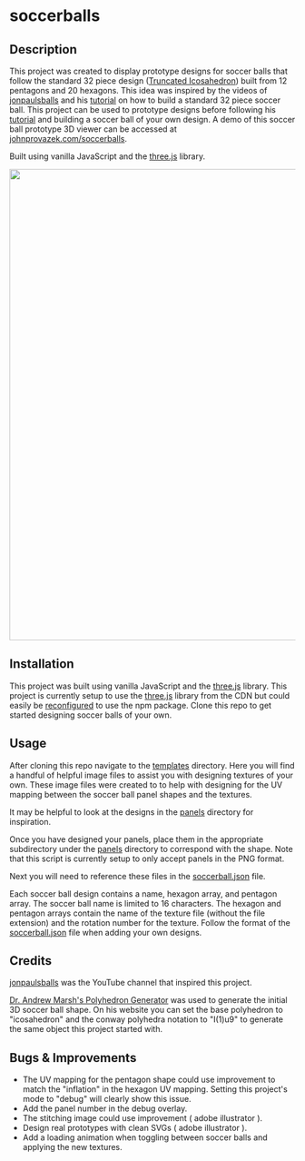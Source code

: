 # soccerballs

## Description

This project was created to display prototype designs for soccer balls that follow the standard 32 piece design ([Truncated Icosahedron](https://en.wikipedia.org/wiki/Truncated_icosahedron)) built from 12 pentagons and 20 hexagons. This idea was inspired by the videos of [jonpaulsballs](https://www.youtube.com/@jonpaulsballs/videos) and his [tutorial](https://www.youtube.com/watch?v=TGMWMHw8OpA&ab_channel=jonpaulsballs) on how to build a standard 32 piece soccer ball. This project can be used to prototype designs before following his [tutorial](https://www.youtube.com/watch?v=TGMWMHw8OpA&ab_channel=jonpaulsballs) and building a soccer ball of your own design. A demo of this soccer ball prototype 3D viewer can be accessed at [johnprovazek.com/soccerballs](https://www.johnprovazek.com/soccerballs/).

Built using vanilla JavaScript and the [three.js](https://threejs.org/) library.

<div align="center">
  <picture>
    <img src="https://repository-images.githubusercontent.com/776272736/da18c78f-70f2-4457-84b6-30958441115e" width="830px">
  </picture>
</div>

## Installation

This project was built using vanilla JavaScript and the [three.js](https://threejs.org/) library. This project is currently setup to use the [three.js](https://threejs.org/) library from the CDN but could easily be [reconfigured](https://threejs.org/docs/index.html#manual/en/introduction/Installation) to use the npm package. Clone this repo to get started designing soccer balls of your own.

## Usage

After cloning this repo navigate to the [templates](images/textures/templates/) directory. Here you will find a handful of helpful image files to assist you with designing textures of your own. These image files were created to to help with designing for the UV mapping between the soccer ball panel shapes and the textures.

It may be helpful to look at the designs in the [panels](images/textures/panels/) directory for inspiration.

Once you have designed your panels, place them in the appropriate subdirectory under the [panels](images/textures/panels/) directory to correspond with the shape. Note that this script is currently setup to only accept panels in the PNG format.

Next you will need to reference these files in the [soccerball.json](images/data/soccerballs.json) file.

Each soccer ball design contains a name, hexagon array, and pentagon array. The soccer ball name is limited to 16 characters. The hexagon and pentagon arrays contain the name of the texture file (without the file extension) and the rotation number for the texture. Follow the format of the [soccerball.json](images/data/soccerballs.json) file when adding your own designs.

## Credits

[jonpaulsballs](https://www.youtube.com/@jonpaulsballs/videos) was the YouTube channel that inspired this project.

[Dr. Andrew Marsh's Polyhedron Generator](https://drajmarsh.bitbucket.io/poly3d.html) was used to generate the initial 3D soccer ball shape. On his website you can set the base polyhedron to "icosahedron" and the conway polyhedra notation to "I(1)u9" to generate the same object this project started with.

## Bugs & Improvements

- The UV mapping for the pentagon shape could use improvement to match the "inflation" in the hexagon UV mapping. Setting this project's mode to "debug" will clearly show this issue.
- Add the panel number in the debug overlay.
- The stitching image could use improvement ( adobe illustrator ).
- Design real prototypes with clean SVGs ( adobe illustrator ).
- Add a loading animation when toggling between soccer balls and applying the new textures.
